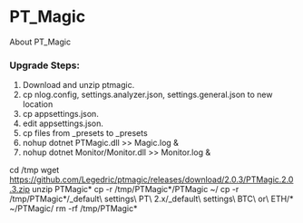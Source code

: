 # PT_Magic
About PT_Magic

### Upgrade Steps: 
1) Download and unzip ptmagic. 
2) cp nlog.config, settings.analyzer.json, settings.general.json to new location
3) cp appsettings.json. 
4) edit appsettings.json. 
5) cp files from _presets to _presets
6) nohup dotnet PTMagic.dll >> Magic.log &
7) nohup dotnet Monitor/Monitor.dll >> Monitor.log &



cd /tmp
wget https://github.com/Legedric/ptmagic/releases/download/2.0.3/PTMagic.2.0.3.zip
unzip PTMagic*
cp -r /tmp/PTMagic*/PTMagic ~/
cp -r /tmp/PTMagic*/_default\ settings\ PT\ 2.x/_default\ settings\ BTC\ or\ ETH/* ~/PTMagic/
rm -rf /tmp/PTMagic*
